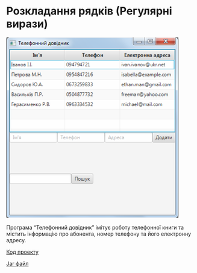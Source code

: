 # Розкладання рядків (Регулярні вирази)

![Скріншот](/images/chapter16.png)

Програма “Телефонний довідник” імітує роботу телефонної книги та містить інформацію про абонента, номер телефону та його електронну адресу.

[Код проекту](https://github.com/atmp-if/javafx/tree/project/PhoneSearch)

[Jar файл](https://github.com/atmp-if/javafx/releases/download/0.3/Phone.jar)

